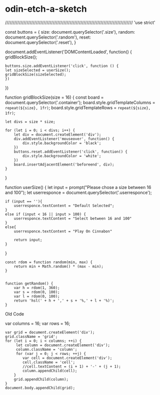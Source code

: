 # odin-etch-a-sketch


///////////////////////////////////////////////////////////////////////////////////
'use strict'

const buttons = {
    size: document.querySelector('.size'),
    random: document.querySelector('.random'),
    reset: document.querySelector('.reset'),
}


document.addEventListener('DOMContentLoaded', function() {
    gridBlockSize();

    buttons.size.addEventListener('click', function () {
    let sizeSelected = userSize();
    gridBlockSize(sizeSelected);
    })

    
})

function gridBlockSize(size = 16) {
    const board = document.querySelector('.container');
    board.style.gridTemplateColumns = `repeat(${size}, 1fr)`;
    board.style.gridTemplateRows = `repeat(${size}, 1fr)`;

    let divs = size * size;

    for (let i = 0; i < divs; i++) {
        let div = document.createElement('div');
        div.addEventListener('mouseover', function() {
            div.style.backgroundColor = 'black';
        })
        buttons.reset.addEventListener('click', function() {
            div.style.backgroundColor = 'white';
        })
        board.insertAdjacentElement('beforeend', div);
    }
    

}

function userSize() {
    let input = prompt("Please chose a size between 16 and 100");
    let userresponce = document.querySelector('.userresponce');

    if (input == ''){
        userresponce.textContent = "Default Selected";
    }
    else if (input < 16 || input > 100) {
        userresponce.textContent = "Select between 16 and 100"
    }
    else{
        userresponce.textContent = "Play On Cinnabon"
        
        return input;
    }
}
    
    const rdom = function random(min, max) {
        return min + Math.random() * (max - min);
    }
    
    
    function getRandom() {
        var h = rdom(1, 360);
        var s = rdom(0, 100);
        var l = rdom(0, 100);
        return 'hsl(' + h + ',' + s + '%,' + l + '%)';
    }
    








Old Code

var columns = 16;
var rows = 16;

    var grid = document.createElement('div');            
    grid.className = 'grid';
    for (let i = 0; i < columns; ++i) {
         let column = document.createElement('div');      
         column.className = 'column';
         for (var j = 0; j < rows; ++j) {
            var cell = document.createElement('div');    
            cell.className = 'cell';
            //cell.textContent = (i + 1) + '-' + (j + 1);  
            column.appendChild(cell);                    
        }
        grid.appendChild(column);                        
    }
    document.body.appendChild(grid);                     
